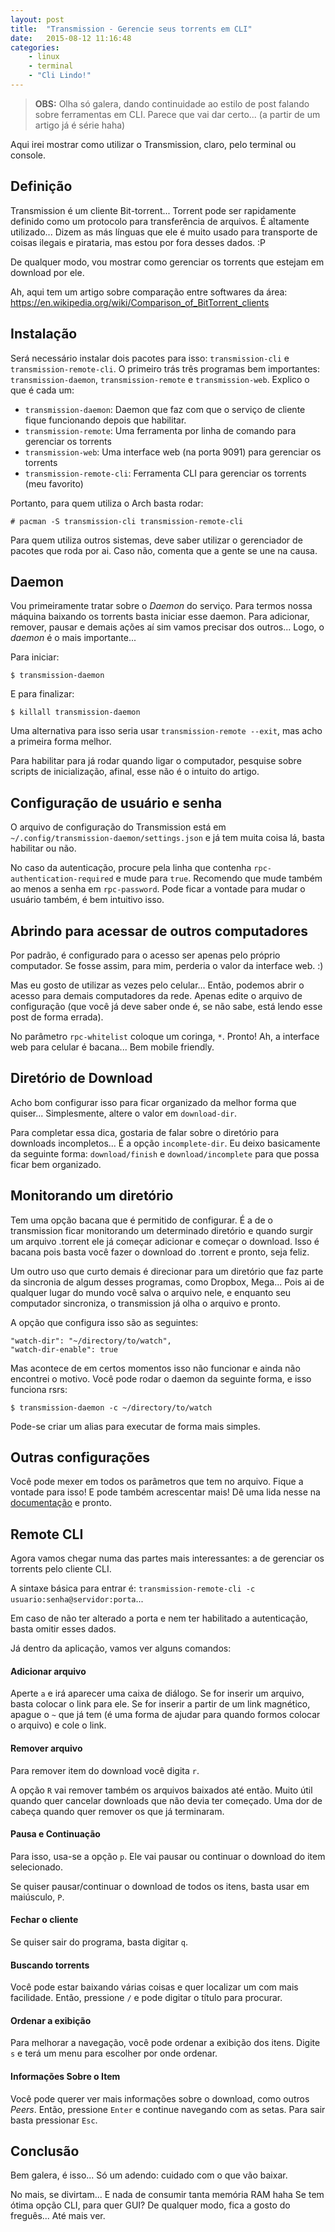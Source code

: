 ```yaml
---
layout: post
title:  "Transmission - Gerencie seus torrents em CLI"
date:   2015-08-12 11:16:48
categories:
    - linux
    - terminal
    - "Cli Lindo!"
---
```


> **OBS:** Olha só galera, dando continuidade ao estilo de post falando sobre ferramentas em CLI. Parece que vai dar certo... (a partir de um artigo já é série haha)

Aqui irei mostrar como utilizar o Transmission, claro, pelo terminal ou console.

## Definição

Transmission é um cliente Bit-torrent... Torrent pode ser rapidamente definido como um protocolo para transferência de arquivos. É altamente utilizado... Dizem as más línguas que ele é muito usado para transporte de coisas ilegais e pirataria, mas estou por fora desses dados. :P

<!--more-->


De qualquer modo, vou mostrar como gerenciar os torrents que estejam em download por ele.

Ah, aqui tem um artigo sobre comparação entre softwares da área: https://en.wikipedia.org/wiki/Comparison_of_BitTorrent_clients

## Instalação

Será necessário instalar dois pacotes para isso: `transmission-cli` e `transmission-remote-cli`. O primeiro trás três programas bem importantes: `transmission-daemon`, `transmission-remote` e `transmission-web`. Explico o que é cada um:

- `transmission-daemon`: Daemon que faz com que o serviço de cliente fique funcionando depois que habilitar.
- `transmission-remote`: Uma ferramenta por linha de comando para gerenciar os torrents
- `transmission-web`: Uma interface web (na porta 9091) para gerenciar os torrents
- `transmission-remote-cli`: Ferramenta CLI para gerenciar os torrents (meu favorito)

Portanto, para quem utiliza o Arch basta rodar:

```
# pacman -S transmission-cli transmission-remote-cli
```

Para quem utiliza outros sistemas, deve saber utilizar o gerenciador de pacotes que roda por ai. Caso não, comenta que a gente se une na causa.

## Daemon

Vou primeiramente tratar sobre o *Daemon* do serviço. Para termos nossa máquina baixando os torrents basta iniciar esse daemon. Para adicionar, remover, pausar e demais ações aí sim vamos precisar dos outros... Logo, o *daemon* é o mais importante...

Para iniciar:

```
$ transmission-daemon
```

E para finalizar:

```
$ killall transmission-daemon
```

Uma alternativa para isso seria usar `transmission-remote --exit`, mas acho a primeira forma melhor.

Para habilitar para já rodar quando ligar o computador, pesquise sobre scripts de inicialização, afinal, esse não é o intuito do artigo.

## Configuração de usuário e senha

O arquivo de configuração do Transmission está em `~/.config/transmission-daemon/settings.json` e já tem muita coisa lá, basta habilitar ou não.

No caso da autenticação, procure pela linha que contenha `rpc-authentication-required` e mude para `true`. Recomendo que mude também ao menos a senha em `rpc-password`. Pode ficar a vontade para mudar o usuário também, é bem intuitivo isso.

## Abrindo para acessar de outros computadores

Por padrão, é configurado para o acesso ser apenas pelo próprio computador. Se fosse assim, para mim, perderia o valor da interface web. :)

Mas eu gosto de utilizar as vezes pelo celular... Então, podemos abrir o acesso para demais computadores da rede. Apenas edite o arquivo de configuração (que você já deve saber onde é, se não sabe, está lendo esse post de forma errada).

No parâmetro `rpc-whitelist` coloque um coringa, `*`. Pronto! Ah, a interface web para celular é bacana... Bem mobile friendly.

## Diretório de Download

Acho bom configurar isso para ficar organizado da melhor forma que quiser... Simplesmente, altere o valor em `download-dir`. 

Para completar essa dica, gostaria de falar sobre o diretório para downloads incompletos... É a opção `incomplete-dir`. Eu deixo basicamente da seguinte forma: `download/finish` e `download/incomplete` para que possa ficar bem organizado.

## Monitorando um diretório

Tem uma opção bacana que é permitido de configurar. É a de o transmission ficar monitorando um determinado diretório e quando surgir um arquivo .torrent ele já começar adicionar e começar o download. Isso é bacana pois basta você fazer o download do .torrent e pronto, seja feliz. 

Um outro uso que curto demais é direcionar para um diretório que faz parte da sincronia de algum desses programas, como Dropbox, Mega... Pois ai de qualquer lugar do mundo você salva o arquivo nele, e enquanto seu computador sincroniza, o transmission já olha o arquivo e pronto.

A opção que configura isso são as seguintes:

```
"watch-dir": "~/directory/to/watch",
"watch-dir-enable": true
```

Mas acontece de em certos momentos isso não funcionar e ainda não encontrei o motivo. Você pode rodar o daemon da seguinte forma, e isso funciona rsrs:

```
$ transmission-daemon -c ~/directory/to/watch
```

Pode-se criar um alias para executar de forma mais simples.

## Outras configurações

Você pode mexer em todos os parâmetros que tem no arquivo. Fique a vontade para isso! E pode também acrescentar mais! Dê uma lida nesse na [documentação](https://trac.transmissionbt.com/wiki/EditConfigFiles#Options) e pronto.

## Remote CLI

Agora vamos chegar numa das partes mais interessantes: a de gerenciar os torrents pelo cliente CLI.

A sintaxe básica para entrar é: `transmission-remote-cli -c usuario:senha@servidor:porta`...

Em caso de não ter alterado a porta e nem ter habilitado a autenticação, basta omitir esses dados.

Já dentro da aplicação, vamos ver alguns comandos:

#### Adicionar arquivo

Aperte `a` e irá aparecer uma caixa de diálogo. Se for inserir um arquivo, basta colocar o link para ele. Se for inserir a partir de um link magnético, apague o `~` que já tem (é uma forma de ajudar para quando formos colocar o arquivo) e cole o link.

#### Remover arquivo

Para remover item do download você digita `r`. 

A opção `R` vai remover também os arquivos baixados até então. Muito útil quando quer cancelar downloads que não devia ter começado. Uma dor de cabeça quando quer remover os que já terminaram.

#### Pausa e Continuação

Para isso, usa-se a opção `p`. Ele vai pausar ou continuar o download do item selecionado.

Se quiser pausar/continuar o download de todos os itens, basta usar em maiúsculo, `P`.

#### Fechar o cliente

Se quiser sair do programa, basta digitar `q`.

#### Buscando torrents

Você pode estar baixando várias coisas e quer localizar um com mais facilidade. Então, pressione `/` e pode digitar o título para procurar.

#### Ordenar a exibição

Para melhorar a navegação, você pode ordenar a exibição dos itens. Digite `s` e terá um menu para escolher por onde ordenar.

#### Informações Sobre o Item

Você pode querer ver mais informações sobre o download, como outros *Peers*. Então, pressione `Enter` e continue navegando com as setas. Para sair basta pressionar `Esc`.

## Conclusão

Bem galera, é isso... Só um adendo: cuidado com o que vão baixar.

No mais, se divirtam... E nada de consumir tanta memória RAM haha Se tem ótima opção CLI, para quer GUI? De qualquer modo, fica a gosto do freguês... Até mais ver.